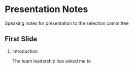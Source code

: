 Presentation Notes
==================

Speaking notes for presentation to the selection committee

First Slide
-----------

1.  Introduction

    The team leadership has asked me to 